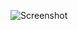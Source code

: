 ![Screenshot](https://raw.githubusercontent.com/Cryakl/Ultimate-RAT-Collection/refs/heads/main/BeastDoor/Beast%202.01/Screenshot.png)
